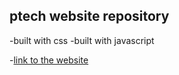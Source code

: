 ## ptech website repository 

-built with css
-built with javascript

-[link to the website](http://ptechsystemsdesign.com/)
